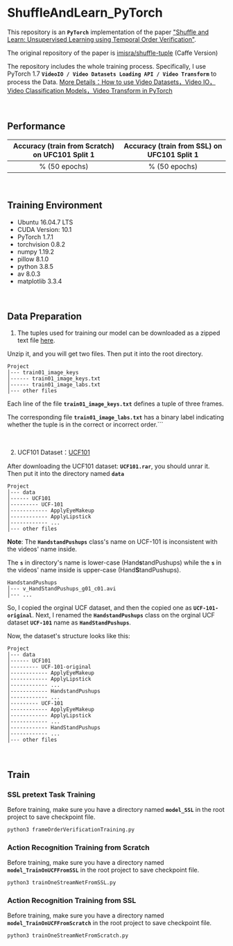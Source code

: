 # ShuffleAndLearn_PyTorch

This repository is an **`PyTorch`** implementation of the paper ["Shuffle and Learn: Unsupervised Learning using Temporal Order Verification"](https://arxiv.org/pdf/1603.08561.pdf). 

The original repository of the paper is [imisra/shuffle-tuple](https://github.com/imisra/shuffle-tuple) (Caffe Version)

The repository includes the whole training process. 
Specifically, I use PyTorch 1.7 **`VideoIO / Video Datasets Loading API / Video Transform`** to process the Data. [More Details：How to use Video Datasets，Video IO，Video Classification Models，Video Transform in PyTorch](https://blog.csdn.net/qq_36627158/article/details/113791050)


&nbsp;


## Performance
Accuracy (train from Scratch) on UFC101 Split 1    | Accuracy (train from SSL) on UFC101 Split 1
:-----------:|:-----------:
% (50 epochs)|% (50 epochs)



&nbsp;


## Training Environment
+ Ubuntu 16.04.7 LTS
+ CUDA Version: 10.1
+ PyTorch 1.7.1
+ torchvision 0.8.2
+ numpy 1.19.2
+ pillow 8.1.0
+ python 3.8.5
+ av 8.0.3
+ matplotlib 3.3.4

&nbsp;

## Data Preparation
1. The tuples used for training our model can be downloaded as a zipped text file [here](https://onedrive.live.com/?cid=ad2f6792017eca5b&id=AD2F6792017ECA5B%214906&authkey=!AN5DFQ2InIXW7j4). 

Unzip it, and you will get two files. Then put it into the root directory.

```
Project
│--- train01_image_keys
│------ train01_image_keys.txt
│------ train01_image_labs.txt
│--- other files
```

Each line of the file **`train01_image_keys.txt`** defines a tuple of three frames. 

The corresponding file **`train01_image_labs.txt`** has a binary label indicating whether the tuple is in the correct or incorrect order.```

&nbsp;

2. UCF101 Dataset：[UCF101](https://www.crcv.ucf.edu/data/UCF101.php)

After downloading the UCF101 dataset: **`UCF101.rar`**, you should unrar it. Then put it into the directory named **`data`**
```
Project
│--- data
│------ UCF101
│--------- UCF-101
│------------ ApplyEyeMakeup
│------------ ApplyLipstick
│------------ ...
│--- other files
```

**Note**: The **`HandstandPushups`** class's name on UCF-101 is inconsistent with the videos' name inside. 

The **`s`** in directory's name is lower-case (Hand**s**tandPushups) while the **`s`** in the videos' name inside is upper-case (Hand**S**tandPushups).

```
HandstandPushups
│--- v_HandStandPushups_g01_c01.avi
│--- ...
```

So, I copied the orginal UCF dataset, and then the copied one as **`UCF-101-original`**. Next, I renamed the **`HandstandPushups`** class on the orginal UCF dataset **`UCF-101`** name as **`HandStandPushups`**.

Now, the dataset's structure looks like this:
```
Project
│--- data
│------ UCF101
│--------- UCF-101-original
│------------ ApplyEyeMakeup
│------------ ApplyLipstick
│------------ ...
│------------ HandstandPushups
│------------ ...
│--------- UCF-101
│------------ ApplyEyeMakeup
│------------ ApplyLipstick
│------------ ...
│------------ HandStandPushups
│------------ ...
│--- other files
```

&nbsp;

## Train
### SSL pretext Task Training
Before training, make sure you have a directory named **`model_SSL`** in the root project to save checkpoint file.
```python
python3 frameOrderVerificationTraining.py
```
### Action Recognition Training from Scratch
Before training, make sure you have a directory named **`model_TrainOnUCFFromSSL`** in the root project to save checkpoint file.
```python
python3 trainOneStreamNetFromSSL.py
```
### Action Recognition Training from SSL
Before training, make sure you have a directory named **`model_TrainOnUCFFromScratch`** in the root project to save checkpoint file.
```python
python3 trainOneStreamNetFromScratch.py
```
